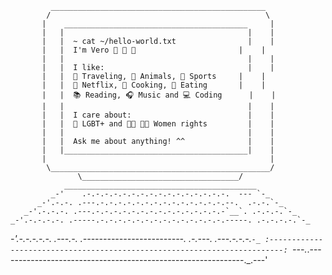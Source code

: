 
             ________________________________________________
            /                                                \
           |    _________________________________________     |
           |   |                                         |    |
           |   |  ~ cat ~/hello-world.txt                |    |
           |   |  I'm Vero 👋 👋 👋                       |    |
           |   |                                         |    |
           |   |  I like:                                |    |
           |   |  🚗 Traveling, 🐶 Animals, 🏐 Sports     |    |
           |   |  🍿 Netflix, 🍳 Cooking, 🥑 Eating       |    |
           |   |  📚 Reading, 🎧 Music and 💻 Coding      |    |
           |   |                                         |    |
           |   |  I care about:                          |    |
           |   |  🌈 LGBT+ and 👩🏼 💪🏻 Women rights         |    |
           |   |                                         |    |
           |   |  Ask me about anything! ^^              |    |
           |   |_________________________________________|    |
           |                                                  |
            \_________________________________________________/
                   \___________________________________/
                ___________________________________________
             _-'    .-.-.-.-.-.-.-.-.-.-.-.-.-.-.-.-.  --- `-_
          _-'.-.-. .---.-.-.-.-.-.-.-.-.-.-.-.-.-.-.--.  .-.-.`-_
       _-'.-.-.-. .---.-.-.-.-.-.-.-.-.-.-.-.-.-.-.-`__`. .-.-.-.`-_
    _-'.-.-.-.-. .-----.-.-.-.-.-.-.-.-.-.-.-.-.-.-.-----. .-.-.-.-.`-_
 _-'.-.-.-.-.-. .---.-. .-------------------------. .-.---. .---.-.-.-.`-_
:-------------------------------------------------------------------------:
`---._.-------------------------------------------------------------._.---'


<!--
**glebapps/glebapps** is a ✨ _special_ ✨ repository because its `README.md` (this file) appears on your GitHub profile.
### Hi there 👋
Here are some ideas to get you started:

- 🔭 I’m currently working on ...
- 🌱 I’m currently learning ...
- 👯 I’m looking to collaborate on ...
- 🤔 I’m looking for help with ...
- 💬 Ask me about ...
- 📫 How to reach me: ...
- 😄 Pronouns: ...
- ⚡ Fun fact: ...
-->

